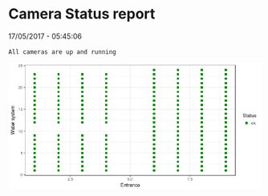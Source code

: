 Camera Status report
================
17/05/2017 - 05:45:06

    All cameras are up and running

![](camreport_files/figure-markdown_github/unnamed-chunk-2-1.png)
